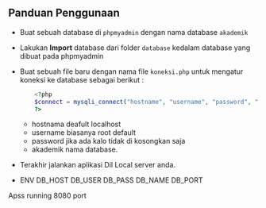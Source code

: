 ## Panduan Penggunaan

- Buat sebuah database di `phpmyadmin` dengan nama database `akademik`
- Lakukan <b>Import</b> database dari folder `database` kedalam database yang dibuat pada phpmyadmin
- Buat sebuah file baru dengan nama file `koneksi.php` untuk mengatur koneksi ke database sebagai berikut :
  ```php
      <?php
      $connect = mysqli_connect("hostname", "username", "password", "akademik");
      ?>
  ```
  - hostnama deafult localhost
  - username biasanya root default
  - password jika ada kalo tidak di kosongkan saja
  - akademik nama database.
- Terakhir jalankan aplikasi Dil Local server anda.

- ENV
DB_HOST
DB_USER
DB_PASS
DB_NAME
DB_PORT

Apss running 8080 port
